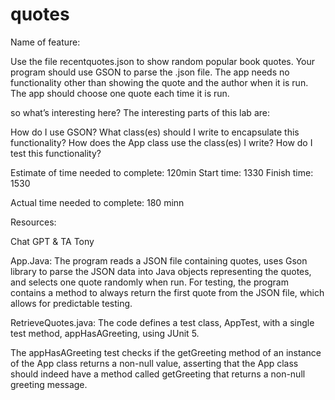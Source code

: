 # quotes

Name of feature: 

Use the file recentquotes.json to show random popular book quotes. Your program should use GSON to parse the .json file. The app needs no functionality other than showing the quote and the author when it is run. The app should choose one quote each time it is run.

so what’s interesting here?
The interesting parts of this lab are:

How do I use GSON?
What class(es) should I write to encapsulate this functionality?
How does the App class use the class(es) I write?
How do I test this functionality?


Estimate of time needed to complete: 120min Start time: 1330 Finish time: 1530

Actual time needed to complete: 180 minn

Resources:

Chat GPT & TA Tony 


App.Java:
The program reads a JSON file containing quotes, uses Gson library to parse the JSON data into Java objects representing the quotes, and selects one quote randomly when run.
For testing, the program contains a method to always return the first quote from the JSON file, which allows for predictable testing.


RetrieveQuotes.java:
The code defines a test class, AppTest, with a single test method, appHasAGreeting, using JUnit 5.

The appHasAGreeting test checks if the getGreeting method of an instance of the App class returns a non-null value, asserting that the App class should indeed have a method called getGreeting that returns a non-null greeting message.








